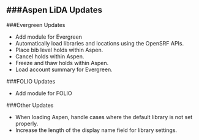 ###Aspen LiDA Updates
- 

###Evergreen Updates
- Add module for Evergreen
- Automatically load libraries and locations using the OpenSRF APIs.  
- Place bib level holds within Aspen.
- Cancel holds within Aspen.
- Freeze and thaw holds within Aspen.
- Load account summary for Evergreen.

###FOLIO Updates
- Add module for FOLIO

###Other Updates
- When loading Aspen, handle cases where the default library is not set properly. 
- Increase the length of the display name field for library settings. 